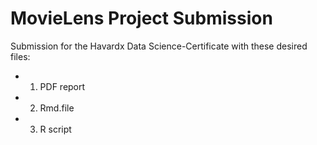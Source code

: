 # MovieLens Project Submission

Submission for the Havardx Data Science-Certificate with these desired files:

* 1. PDF report
* 2. Rmd.file
* 3. R script



